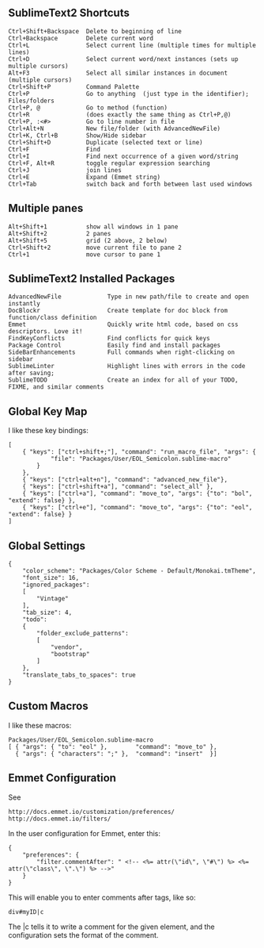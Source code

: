 SublimeText2 Shortcuts
------------------------

    Ctrl+Shift+Backspace  Delete to beginning of line
    Ctrl+Backspace        Delete current word 
    Ctrl+L                Select current line (multiple times for multiple lines)
    Ctrl+D                Select current word/next instances (sets up multiple cursors)
    Alt+F3                Select all similar instances in document (multiple cursors)
    Ctrl+Shift+P          Command Palette
    Ctrl+P                Go to anything  (just type in the identifier); Files/folders
    Ctrl+P, @             Go to method (function)
    Ctrl+R                (does exactly the same thing as Ctrl+P,@)
    Ctrl+P, :<#>          Go to line number in file
    Ctrl+Alt+N            New file/folder (with AdvancedNewFile)
    Ctrl+K, Ctrl+B        Show/Hide sidebar
    Ctrl+Shift+D          Duplicate (selected text or line)
    Ctrl+F                Find
    Ctrl+I                Find next occurrence of a given word/string
    Ctrl+F, Alt+R         toggle regular expression searching 
    Ctrl+J                join lines
    Ctrl+E                Expand (Emmet string)
    Ctrl+Tab              switch back and forth between last used windows

Multiple panes
--------------------

    Alt+Shift+1           show all windows in 1 pane
    Alt+Shift+2           2 panes
    Alt+Shift+5           grid (2 above, 2 below)
    Ctrl+Shift+2          move current file to pane 2
    Ctrl+1                move cursor to pane 1
    

SublimeText2 Installed Packages
---------------------------------

    AdvancedNewFile             Type in new path/file to create and open instantly
    DocBlockr                   Create template for doc block from function/class definition 
    Emmet                       Quickly write html code, based on css descriptors. Love it!
    FindKeyConflicts            Find conflicts for quick keys
    Package Control             Easily find and install packages
    SideBarEnhancements         Full commands when right-clicking on sidebar
    SublimeLinter               Highlight lines with errors in the code after saving;
    SublimeTODO                 Create an index for all of your TODO, FIXME, and similar comments


Global Key Map
--------------

I like these key bindings:

    [
        { "keys": ["ctrl+shift+;"], "command": "run_macro_file", "args": {
                "file": "Packages/User/EOL_Semicolon.sublime-macro"
            } 
        },
        { "keys": ["ctrl+alt+n"], "command": "advanced_new_file"},
        { "keys": ["ctrl+shift+a"], "command": "select_all" },
        { "keys": ["ctrl+a"], "command": "move_to", "args": {"to": "bol", "extend": false} },
        { "keys": ["ctrl+e"], "command": "move_to", "args": {"to": "eol", "extend": false} }
    ]


Global Settings
------------------

    {
        "color_scheme": "Packages/Color Scheme - Default/Monokai.tmTheme",
        "font_size": 16,
        "ignored_packages":
        [
            "Vintage"
        ],
        "tab_size": 4,
        "todo":
        {
            "folder_exclude_patterns":
            [
                "vendor",
                "bootstrap"
            ]
        },
        "translate_tabs_to_spaces": true
    }


Custom Macros
---------------------

I like these macros:

    Packages/User/EOL_Semicolon.sublime-macro
    [ { "args": { "to": "eol" },        "command": "move_to" },
      { "args": { "characters": ";" },  "command": "insert"  }]



Emmet Configuration
----------------------

See 

    http://docs.emmet.io/customization/preferences/
    http://docs.emmet.io/filters/

In the user configuration for Emmet, enter this:

    {
        "preferences": {
            "filter.commentAfter": " <!-- <%= attr(\"id\", \"#\") %> <%= attr(\"class\", \".\") %> -->"
        }
    }

This will enable you to enter comments after tags, like so:

    div#myID|c

The |c tells it to write a comment for the given element, and the configuration sets the format of the comment.

